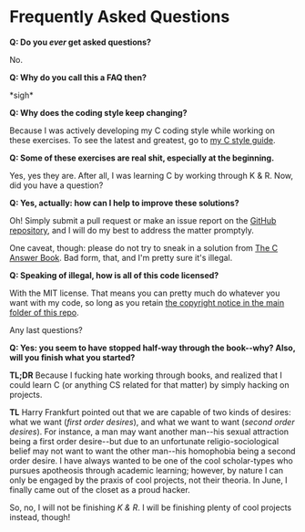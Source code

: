 Frequently Asked Questions
==========================

__Q: Do you *ever* get asked questions?__

No.

__Q: Why do you call this a FAQ then?__

\*sigh\*

__Q: Why does the coding style keep changing?__

Because I was actively developing my C coding style while working on these exercises. To see the latest and greatest, go to [my C style guide](https://github.com/DeadDork/style_guides/blob/master/C/C_style-guide.mkd).

__Q: Some of these exercises are real shit, especially at the beginning.__

Yes, yes they are. After all, I was learning C by working through K & R. Now, did you have a question?

__Q: Yes, actually: how can I help to improve these solutions?__

Oh! Simply submit a pull request or make an issue report on the [GitHub repository](https://github.com/DeadDork/learning_c), and I will do my best to address the matter promptyly.

One caveat, though: please do not try to sneak in a solution from [The C Answer Book](http://www.amazon.com/The-Answer-Book-Solutions-Programming/dp/0131096532/ref=sr_1_1?ie=UTF8&qid=1369126314&sr=8-1&keywords=c+programming+answer+book). Bad form, that, and I'm pretty sure it's illegal.

__Q: Speaking of illegal, how is all of this code licensed?__

With the MIT license. That means you can pretty much do whatever you want with my code, so long as you retain [the copyright notice in the main folder of this repo](https://github.com/DeadDork/learning_c/blob/master/MIT.license).

Any last questions?

__Q: Yes: you seem to have stopped half-way through the book--why? Also, will you finish what you started?__

__TL;DR__ Because I fucking hate working through books, and realized that I could learn C (or anything CS related for that matter) by simply hacking on projects.

__TL__ Harry Frankfurt pointed out that we are capable of two kinds of desires: what we want \(*first order desires*\), and what we want to want \(*second order desires*\). For instance, a man may want another man--his sexual attraction being a first order desire--but due to an unfortunate religio-sociological belief may not want to want the other man--his homophobia being a second order desire. I have always wanted to be one of the cool scholar-types who pursues apotheosis through academic learning; however, by nature I can only be engaged by the praxis of cool projects, not their theoria. In June, I finally came out of the closet as a proud hacker.

So, no, I will not be finishing *K & R*. I will be finishing plenty of cool projects instead, though!
